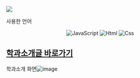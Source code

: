 
<img src="https://capsule-render.vercel.app/api?type=waving&color=auto&height=200&section=header&text=6주차_과제_갤러리_꾸미기&fontSize=40" />

사용한 언어
<div align="center">
	<img alt="JavaScript" src ="https://img.shields.io/badge/JavaScriipt-F7DF1E.svg?&style=for-the-badge&logo=JavaScript&logoColor=black"/>
	<img alt="Html" src ="https://img.shields.io/badge/HTML5-E34F26.svg?&style=for-the-badge&logo=HTML5&logoColor=white"/>
	<img alt="Css" src ="https://img.shields.io/badge/CSS3-1572B6.svg?&style=for-the-badge&logo=CSS3&logoColor=white"/>
</div>


##  [학과소개글 바로가기](https://wjsrudals411.github.io/Cordova/week9/10_12)

학과소개 화면![image](https://github.com/wjsrudals411/Cordova/assets/103473959/ceefcb69-106c-4c6e-933a-9af20c38380b)
